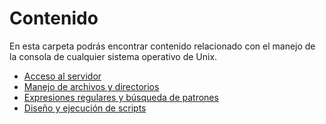 
# Contenido
En esta carpeta podrás encontrar contenido relacionado con el manejo de la consola de cualquier sistema operativo de Unix. 

- [Acceso al servidor](https://github.com/PaulaSiauchoU/BIOTECGEN/tree/main/Cursos/Manejo%20de%20Consola)
- [Manejo de archivos y directorios](https://github.com/PaulaSiauchoU/BIOTECGEN/blob/main/Cursos/Manejo%20de%20Consola/ManejoDeArchivosYDirectorios.md)
- [Expresiones regulares y búsqueda de patrones](https://github.com/PaulaSiauchoU/BIOTECGEN/blob/main/Cursos/Manejo%20de%20Consola/Expresiones%20regulares%20y%20b%C3%BAsqueda%20de%20patrones.md)
- [Diseño y ejecución de scripts](https://github.com/PaulaSiauchoU/BIOTECGEN/blob/main/Cursos/Manejo%20de%20Consola/Dise%C3%B1o%20y%20ejecuci%C3%B3n%20de%20scripts.md)
